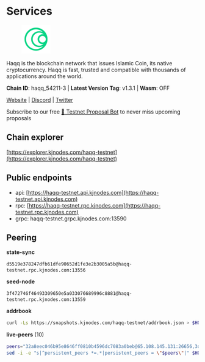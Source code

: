 # Services

<figure><img src="https://raw.githubusercontent.com/kj89/cosmos-images/main/logos/haqq.png" alt=""><figcaption></figcaption></figure>

Haqq is the blockchain network that issues Islamic Coin,  its native cryptocurrency. Haqq is fast, trusted and  compatible with thousands of applications around the world.

**Chain ID**: haqq_54211-3 | **Latest Version Tag**: v1.3.1 | **Wasm**: OFF

[Website](https://islamiccoin.net) | [Discord](https://discord.gg/hU9MHG5kZq) | [Twitter](https://twitter.com/Islamic_Coin)



Subscribe to our free [🤖 Testnet Proposal Bot](https://t.me/kjnodes_testnet_proposal_bot) to never miss upcoming proposals


## Chain explorer
[https://explorer.kjnodes.com/haqq-testnet](https://explorer.kjnodes.com/haqq-testnet)

## Public endpoints

* api: [https://haqq-testnet.api.kjnodes.com](https://haqq-testnet.api.kjnodes.com)
* rpc: [https://haqq-testnet.rpc.kjnodes.com](https://haqq-testnet.rpc.kjnodes.com)
* grpc: haqq-testnet.grpc.kjnodes.com:13590

## Peering

**state-sync**

```text
d5519e378247dfb61dfe90652d1fe3e2b3005a5b@haqq-testnet.rpc.kjnodes.com:13556
```

**seed-node**

```text
3f472746f46493309650e5a033076689996c8881@haqq-testnet.rpc.kjnodes.com:13559
```

**addrbook**
```bash
curl -Ls https://snapshots.kjnodes.com/haqq-testnet/addrbook.json > $HOME/.haqqd/config/addrbook.json
```

**live-peers** (10)
```bash
peers="32a8eec046b95e8646ff0810b4596dc7083a0beb@65.108.145.131:26656,3df5a68b919177179c6dcb0b9c9354fd6bbba1c8@65.109.92.240:20116,b87ae2a43e27bd0360ea1b868c8cb9e98d612fce@65.109.92.79:19656,f54d4de6d4ae81ec8a2315b54247872b315f198d@65.109.57.9:26656,a6150d39e4725d28a56f41ebf3c6d457c54bd2f1@34.138.250.4:26656,f57fae1bdea281392b563a58978a2d8c0a37725f@95.217.233.234:26656,306ce653d6f0c77936b681d4ee8bbf66a4b8bb75@88.208.57.200:60956,d5519e378247dfb61dfe90652d1fe3e2b3005a5b@65.109.68.190:13556,5c11c697aaf2dabf96e3eb7e7e621c200bd309ee@65.21.225.58:26656,26f20a2f80a4738a30a9634947a3aae67da31be3@65.108.254.227:26656"
sed -i -e "s|^persistent_peers *=.*|persistent_peers = \"$peers\"|" $HOME/.haqqd/config/config.toml
```
